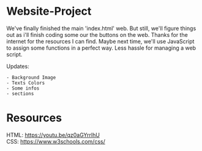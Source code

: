 # Website-Project

We've finally finished the main 'index.html' web. But still, we'll figure things out as i'll finish coding some our the buttons on the web. Thanks for the internet for the resources I can find. Maybe next time, we'll use JavaScript to assign some functions in a perfect way. Less hassle for managing a web script.

Updates:

```
- Background Image
- Texts Colors
- Some infos
- sections
```

# Resources

HTML: https://youtu.be/qz0aGYrrlhU \
CSS: https://www.w3schools.com/css/
